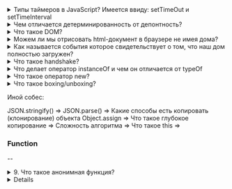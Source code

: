 <details>
<summary>  Типы таймеров в JavaScript? Имеется ввиду: setTimeOut и setTimeInterval </summary>

setTimeout позволяет вызвать функцию один раз через определённый интервал времени.
setInterval позволяет вызывать функцию регулярно, повторяя вызов через определённый интервал времени.

</details>

<details> 
<summary> Чем отличается детерминированность от депонтность? </summary>

Детермининрованнность - при одинаковых параметрах возвращает одинаковые входные данные. Депонтность - предпологаем предсказуемый результат.

</details>

<details>
<summary>Что такое DOM? </summary>

Расшифровывает как document object model - объектная модель документа. Он нужен для того,
что

Можем ли мы отрисовать html-документ в браузере не имея дома?

Как называется события которое свидетельствует о том, что наш дом полностью загружен? -
domContentLoaded

</details>

<details>
<summary>Можем ли мы отрисовать html-документ в браузере не имея дома?</summary>

</details>

<details>
<summary>Как называется события которое свидетельствует о том, что наш дом полностью загружен?</summary>

domContentLoaded

</details>

<details>
<summary>Что такое handshake?</summary>

</details>

<details>
<summary>Что делает оператор instanceOf и чем он отличается от typeOf</summary>

typeOf - возвращает тип в виде строки
instanceOf принадлежит жи данный экземпляр к классу или его предку: true / false

</details>

<details>
<summary>Что такое оператор new?</summary>

Ключевое слово необходимо для создания инстансов конструктора. У классов может быть много конструкторов.

</details>

<details>
<summary> Что такое boxing/unboxing?</summary>

Преобразование из примитиво в объект (boxing), а из объекта в примитив уже unboxing. В момент вызова функции будет упаковка - это буде объект, который возмет по прототипу

</details>

Иной собес:

JSON.stringify() =>
JSON.parse() =>
Какие способы есть копировать (клонирование) объекта
Object.assign =>
Что такое глубокое копирование =>
Сложность алгоритма =>
Что такое this =>

### Function
--

</details>

<details>
<summary> 9. Что такое анонимная функция? </summary>

Анонимная функция - это функция у которого нет имени после function. Однако если мы обратится через стрелочную функцию и присвоим ей имя, то она будет уже именная фукнция и обратится к нему можно будет через имя. Также можно его вызвать через метод объекта. Можно его также вызвать по клику через addEventListener

```
const myFunc = function () {
    console.log('Hello')
}
myFunc()
```

```
const user = {
    name: 'Alex',
    age: 25,
    greet: function () {
        console.log("hi")
    }
}
user.greet()
```

```
document.getElementById("btn").addEventListener("click", function () {
    console.log("Вы кликнули по кнопке")
})
```

</details>

<details>


<details>
<summary>14. Что такое коллбэк-функция (Callback)? Что такое Callback Hell?
</summary>

Колбэк-функция (или обратный вызов) - это функция, которая переданна в другую функцию в качестве аргумента.

Используется коллбеки например при обращении к API, когда мы вынуждены ждать ответа, и только после его получения можем выполнять какие-то действия.

Он позволяют разработчику быть уверенным в том, что какой-либо фрагмент кода не начнет выполняться, пока не закончит свое исполнение другой фрагмент кода.

```
function doHomework(subject, alertFinished) {
  alert(`Starting my ${subject} homework.`);
  alertFinished();
}

function alertFinished(){
  alert('Finished my homework');
}

doHomework('math', alertFinished);
```

Callback hell - когда вложенность большая, что его трудно читать контролировать. Чтобы избежать его можно написать: async/await, разделить на маленькие элементы (функции) и вызывать его в качестве коллбеке

</details>

<details>
<summary>15. Что такое мемоизация? Реализуйте базовую логику функции для мемоизации
</summary>

Мемоизация - метод, который пытается повысить производительность путем кеширование (сохранение) ее раннее вычисленных результатов. Он нужен для предотвращение повторных вычислений, если у нас есть одинаковые аргументы, она не будет выполнена, а результат работы вернется из кеша. Существует минус данного подхода: нужно выделять доп.память

```
const memoize = (fn) => {
	const cache = {}
	return function (param) {
		if(cache[param]) {
			return cache[param]
		} else {
			const result = fn(param);
			cache[param] = result;
			return result;
		}
	}
}

const toUpper = (str = " ") => str.tuUpperCase();
const toUpperMemorized = memoize(toUpper)

toUpperMemoized("Yauhen")			// Call function 'toUpper' get result
toUpperMemoized("Yauhen")			// Doesn't call 'toUpper; return result from 'cache'
```

</details>

<details>
<summary>16. Что такое цикл событий (event loop) и как он работает?  </summary>

Стоит начать с того, что JS - однопоточный язык, в текущий момент времени может выполняться только 1 задача. А если она слишком ресурсозатратная, то мы не сможем приступить к следующей пока не выполнется это задача.

Как в однопоточном JS выполнять код асинхронно? - В этом нам помогает такая вещь как event loop. Eventloop - бесконечный цикл, который ожидает задачи, выполняет их и затем снова ожидает поступления новых задач. Но есть такая как стек-вызов. Стек-вызовов - операции всегда попадают на вершину стека и с этой же вершины они выполняются.

Сначала выполняется secondFunction(), затем выполняется console.log(3) и сразу же уходить из стека. Затем туда попадает firstFunction, выполняется console.log(1) и сразу же уходить из стекаm, выполняется console.log(2) и сразу же уходить из стека. Затем firstFunction выполняет результат и уходит из стека и затем секондФанкшн выполняет результат и уходит из стека

<img src = "./assets/1.PNG" alt = "stack">
<img src = "./assets/2.PNG" alt = "stack2">

Стоит отметить, что может так случиться, что задача поступает, когда движок занят чем-то другим (выполняет скрипт, или может истечь таймре), тогда она ставится в очередь.

- Основной поток выполняются в начале
- Микрозадачи - это промисы и очередь на рендер - выполняются по середине.
- Макрозадачи - браузерность Апи или манипуляция с дом-деревом. К нему односится setTimeOut. Выполняются в конце

```
setTimeout(function timeout() {                // 4
	console.log('Таймаут');
}, 0);

let p = new Promise(function(resolve, reject) {  //1
	console.log('Создание промиса');
	resolve();
});

p.then(function(){								// 3
	console.log('Обработка промиса');
});

console.log('Конец скрипта');				// 2

```

</details>

---

### Promise; ajax, async, await

<details>
<summary> Что такое промисы (Promises)? </summary>
Промисы - это один из способов работы с асинхронным кодом в JavaScript без написания слишком большого количества обратных вызовов.

Содержит в себе 3 состояния: `pending` - ожидания; `resolved` - выполнено успешно; `rejected` - выполнено с ошибкой.

Объект Promise создаётся при помощи ключевого слова new и своего конструктора. Конструктор Promise принимает в качестве аргумента функцию. Эта функция должна принимать две функции-колбэка в качестве параметров: resolve (если операция завершится успешно) и reject (если операция не удастся, то вернет ошибку)

```
const myFirstPromise = new Promise((resolve, reject) => {
  // выполняется асинхронная операция, которая в итоге вызовет:
  // resolve(someValue); // успешное завершение
  // reject("failure reason"); // неудача
});
```

</details>

<details>
<summary> Разница между Promise.all(), Promise.allSettled(), Promise.any(), Promise.race()? </summary>

`Promise.all()` - ждет когда все промисы выполняться и вернет массив с результатом. Если один из промисов вернет ошибку, то остальные промисы будут игнорироваться

`Promise.allSettled()` - ждёт выполнения всех промисов, при этом неважно, завершились они успешно или с ошибкой. Он особенно удобен, когда запросы независимы и ошибка в одном не влияет на другие, так как Promise.allSettled() дождётся завершения всех запросов. Если же запросы зависимы, то лучше использовать метод Promise.all().

`Promise.any()` - ждет когда выполнится первый успешный промис (без ошибки), он становится результатом, а остальные будут игнорироваться. Если ни один из промисов не завершится успешно , AggregateError становится ошибкой Promise.any

`Promise.race()` - выполнится первый промис, остальные будут игнорировать. Стоит отметить, что не важно выполнится ли успешно промис или с ошибкой. Его используют, чтобы запустить несколько промисов и дождаться того, который выполнится быстрее.

</details>

<details>
<summary> Преимущества использовании промисов вместо колбэков? </summary>

1. Помогает избежать коллбек-хелл, который может быть нечитаемым
2. Упрощает последовательное написание последовательного читаемого ассинхроного кода с помощью then, а также обработку ошибок с помощью catch()
3. Упрощает написание паралельного ассинхроного кода с помощью Promise.all
4. С использованием промисов можно избежать следующих проблем: колбэк-функция была вызвана слишком рано, поздно или вовсе не была вызвана; функция была вызвана слишком мало или слишком много раз; не удалось передать необходимую среду/параметры; были пропущены ошибки/исключения.
</details>

<details>
    <summary> Что такое async/await? </summary>
</details>

<details>
    <summary> Что такое AJAX?</summary>
</details>

<details>
    <summary> Плюсы и минусы использовании Ajax? Подходы при работе с асинхронным кодом?</summary>
</details>

<details>
    <summary> Какие приемы работы с асинхронным кодом в JS Вы знаете?</summary>
</details>

<details>
	<summary>  Как клиент взаимодействует с сервером? </summary>
</details>

#### Разница между обычными функциями и стрелочными функциями

1. Синтаксис
2. У стрелочных функций нет своего this, оно берет его снаружи
3. У стрелочных функций нет arguments
4. Стрелочные функции не могут быть вызвани с new

#### Что такое функция первого рода?

Это когда мы можем передать функцию в объект

#### Что такое контекст в функциях? (Что обозначает this в JavaScript?)

Контекст определяет как функция была вызвана, что указывает на ключевое слово this в текущем участки кода

#### Как мы можем изменить контекст?

С помощью .call() - вызывает сразу функцию, первым параметром принимает контексте к которому необходимо привязать функию и через запятую передаю аргументы
С помощью .apply() - похож на .call только аргументы передаются внутри массива
C помощью .bind() - возвращает новую функцию привязанную в контекст, которую мы передали параметром.

---

#### EventLoop

Eventloop работает на движке JS, который занимается тем что разгребает микро и макротаски,
другими словами работает с ассинхронным кодом. Что касается синхроных операций, они попадают сразу в колл-стек и евентлуп занимается именно тем когда к нему приходит что либо и кладется в очередь, то он смотрит когда закончился call-стек, он приходит в очередь забирает от туда таск сначала разбирается с микротаска (когда очередь опустеет он идет к микро) а затем с макротасками и кладет их в стек



<details>
<summary> Что такое ECMAScript? В чём отличие от JavaScript? </summary>

ECMAscript - спецификация языка программирование, в котором содержатся правила, сведения и рекомендации, которые
должны соблюдаться скриптовым языки , чтобы он считался совместивым с EcmaScript. А JS одна из версий скриптового языка. EcmaScript6

</details>

<details>
<summary> Что такое регулярное выражение (Regular Expression)? Какие методы используются в регулярных выражениях? </summary>

С помощью регулярок можно найти и заменить текст.

</details>

#### 7. Чем отличаются друг от друга унарный, бинарный и тернарный оператор. 
Унарный - когда один аргумент у нас есть, бинарный когда два аргумента, а тернарный когда у нас есть три аргумента

К бинарному оператору можно отнесты: остаток от деление (%), + (сложение) - (вычитание)
К унарному оператору: инкремент (++), декремент (--)







